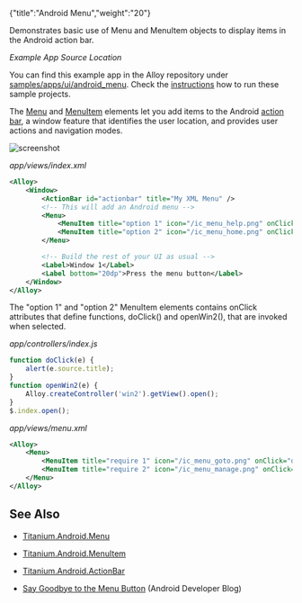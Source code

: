 {"title":"Android Menu","weight":"20"}

Demonstrates basic use of Menu and MenuItem objects to display items in the Android action bar.

*Example App Source Location*

You can find this example app in the Alloy repository under [samples/apps/ui/android\_menu](https://github.com/appcelerator/alloy/tree/master/samples/apps/ui/android_menu). Check the [instructions](/docs/appc/Alloy_Framework/Alloy_Guide/Alloy_Test_Apps/) how to run these sample projects.

The [Menu](https://docs.appcelerator.com/platform/latest/#!/api/Titanium.Android.Menu) and [MenuItem](#!/api/Titanium.Android.Menu) elements let you add items to the Android [action bar](http://developer.android.com/guide/topics/ui/actionbar.html), a window feature that identifies the user location, and provides user actions and navigation modes.

![screenshot](/Images/appc/download/attachments/41845737/screenshot.png)

*app/views/index.xml*

```xml
<Alloy>
    <Window>
        <ActionBar id="actionbar" title="My XML Menu" />
        <!-- This will add an Android menu -->
        <Menu>
            <MenuItem title="option 1" icon="/ic_menu_help.png" onClick="doClick"/>
            <MenuItem title="option 2" icon="/ic_menu_home.png" onClick="openWin2"/>
        </Menu>

        <!-- Build the rest of your UI as usual -->
        <Label>Window 1</Label>
        <Label bottom="20dp">Press the menu button</Label>
    </Window>
</Alloy>
```

The "option 1" and "option 2" MenuItem elements contains onClick attributes that define functions, doClick() and openWin2(), that are invoked when selected.

*app/controllers/index.js*

```javascript
function doClick(e) {
    alert(e.source.title);
}
function openWin2(e) {
    Alloy.createController('win2').getView().open();
}
$.index.open();
```

*app/views/menu.xml*

```xml
<Alloy>
    <Menu>
        <MenuItem title="require 1" icon="/ic_menu_goto.png" onClick="doClick"/>
        <MenuItem title="require 2" icon="/ic_menu_manage.png" onClick="doClick"/>
    </Menu>
</Alloy>
```

## See Also

* [Titanium.Android.Menu](#!/api/Titanium.Android.Menu)

* [Titanium.Android.MenuItem](https://docs.appcelerator.com/platform/latest/#!/api/Titanium.Android.MenuItem)

* [Titanium.Android.ActionBar](#!/api/Titanium.Android.ActionBar)

* [Say Goodbye to the Menu Button](http://android-developers.blogspot.com/2012/01/say-goodbye-to-menu-button.html) (Android Developer Blog)
